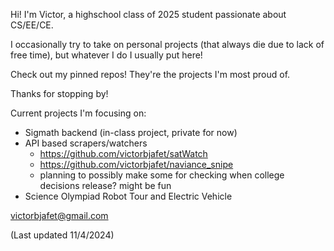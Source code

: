 Hi! I'm Victor, a highschool class of 2025 student passionate about CS/EE/CE.

I occasionally try to take on personal projects (that always die due to lack of free time), but whatever I do I usually put here!

Check out my pinned repos! They're the projects I'm most proud of.

Thanks for stopping by!

Current projects I'm focusing on:
- Sigmath backend (in-class project, private for now)
- API based scrapers/watchers
  - https://github.com/victorbjafet/satWatch
  - https://github.com/victorbjafet/naviance_snipe
  - planning to possibly make some for checking when college decisions release? might be fun
- Science Olympiad Robot Tour and Electric Vehicle


victorbjafet@gmail.com

(Last updated 11/4/2024)

<!--
**victorbjafet/victorbjafet** is a ✨ _special_ ✨ repository because its `README.md` (this file) appears on your GitHub profile.

Here are some ideas to get you started:

- 🔭 I’m currently working on ...
- 🌱 I’m currently learning ...
- 👯 I’m looking to collaborate on ...
- 🤔 I’m looking for help with ...
- 💬 Ask me about ...
- 📫 How to reach me: ...
- 😄 Pronouns: ...
- ⚡ Fun fact: ...
-->
